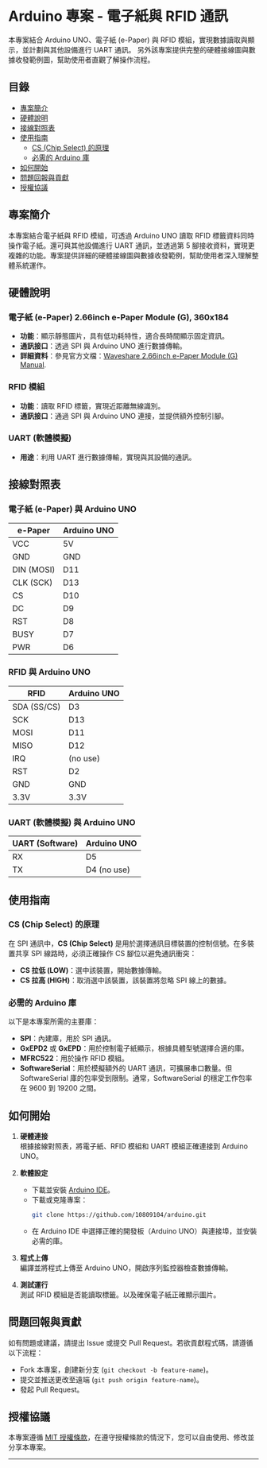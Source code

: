# Arduino 專案 - 電子紙與 RFID 通訊

本專案結合 Arduino UNO、電子紙 (e-Paper) 與 RFID 模組，實現數據讀取與顯示，並計劃與其他設備進行 UART 通訊。
另外該專案提供完整的硬體接線圖與數據收發範例圖，幫助使用者直觀了解操作流程。

## 目錄

- [專案簡介](#專案簡介)
- [硬體說明](#硬體說明)
- [接線對照表](#接線對照表)
- [使用指南](#使用指南)
  - [CS (Chip Select) 的原理](#cs-chip-select-的原理)
  - [必需的 Arduino 庫](#必需的-arduino-庫)
- [如何開始](#如何開始)
- [問題回報與貢獻](#問題回報與貢獻)
- [授權協議](#授權協議)

## 專案簡介

本專案結合電子紙與 RFID 模組，可透過 Arduino UNO 讀取 RFID 標籤資料同時操作電子紙。還可與其他設備進行 UART 通訊，並透過第 5 腳接收資料，實現更複雜的功能。專案提供詳細的硬體接線圖與數據收發範例，幫助使用者深入理解整體系統運作。

## 硬體說明

### 電子紙 (e-Paper) 2.66inch e-Paper Module (G), 360x184

- **功能**：顯示靜態圖片，具有低功耗特性，適合長時間顯示固定資訊。
- **通訊接口**：透過 SPI 與 Arduino UNO 進行數據傳輸。
- **詳細資料**：參見官方文檔：[Waveshare 2.66inch e-Paper Module (G) Manual](https://www.waveshare.com/wiki/2.66inch_e-Paper_Module_(G)_Manual).

### RFID 模組

- **功能**：讀取 RFID 標籤，實現近距離無線識別。
- **通訊接口**：通過 SPI 與 Arduino UNO 連接，並提供額外控制引腳。

### UART (軟體模擬)

- **用途**：利用 UART 進行數據傳輸，實現與其設備的通訊。

## 接線對照表

### 電子紙 (e-Paper) 與 Arduino UNO

| e-Paper      | Arduino UNO |
|--------------|-------------|
| VCC          | 5V          |
| GND          | GND         |
| DIN (MOSI)   | D11         |
| CLK (SCK)    | D13         |
| CS           | D10         |
| DC           | D9          |
| RST          | D8          |
| BUSY         | D7          |
| PWR          | D6          |

### RFID 與 Arduino UNO

| RFID          | Arduino UNO |
|---------------|-------------|
| SDA (SS/CS)   | D3          |
| SCK           | D13         |
| MOSI          | D11         |
| MISO          | D12         |
| IRQ           | (no use)    |
| RST           | D2          |
| GND           | GND         |
| 3.3V          | 3.3V        |

### UART (軟體模擬) 與 Arduino UNO

| UART (Software) | Arduino UNO    |
|-----------------|----------------|
| RX              | D5             |
| TX              | D4 (no use)    |

## 使用指南

### CS (Chip Select) 的原理

在 SPI 通訊中，**CS (Chip Select)** 是用於選擇通訊目標裝置的控制信號。在多裝置共享 SPI 線路時，必須正確操作 CS 腳位以避免通訊衝突：
- **CS 拉低 (LOW)**：選中該裝置，開始數據傳輸。
- **CS 拉高 (HIGH)**：取消選中該裝置，該裝置將忽略 SPI 線上的數據。

### 必需的 Arduino 庫

以下是本專案所需的主要庫：
- **SPI**：內建庫，用於 SPI 通訊。
- **GxEPD2** 或 **GxEPD**：用於控制電子紙顯示，根據具體型號選擇合適的庫。
- **MFRC522**：用於操作 RFID 模組。
- **SoftwareSerial**：用於模擬額外的 UART 通訊，可擴展串口數量。但 SoftwareSerial 庫的包率受到限制。通常，SoftwareSerial 的穩定工作包率在 9600 到 19200 之間。

## 如何開始

1. **硬體連接**  
   根據接線對照表，將電子紙、RFID 模組和 UART 模組正確連接到 Arduino UNO。

2. **軟體設定**  
   - 下載並安裝 [Arduino IDE](https://www.arduino.cc/en/software)。
   - 下載或克隆專案：
     ```bash
     git clone https://github.com/10809104/arduino.git
     ```
   - 在 Arduino IDE 中選擇正確的開發板（Arduino UNO）與連接埠，並安裝必需的庫。

3. **程式上傳**  
   編譯並將程式上傳至 Arduino UNO，開啟序列監控器檢查數據傳輸。

4. **測試運行**  
   測試 RFID 模組是否能讀取標籤。以及確保電子紙正確顯示圖片。

## 問題回報與貢獻

如有問題或建議，請提出 Issue 或提交 Pull Request。若欲貢獻程式碼，請遵循以下流程：
- Fork 本專案，創建新分支 (`git checkout -b feature-name`)。
- 提交並推送更改至遠端 (`git push origin feature-name`)。
- 發起 Pull Request。

## 授權協議

本專案遵循 [MIT 授權條款](LICENSE)，在遵守授權條款的情況下，您可以自由使用、修改並分享本專案。

---

